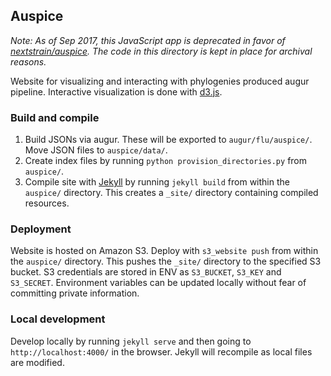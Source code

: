 ## Auspice

_Note: As of Sep 2017, this JavaScript app is deprecated in favor of [nextstrain/auspice](https://github.com/nextstrain/auspice). The code in this directory is kept in place for archival reasons._

Website for visualizing and interacting with phylogenies produced augur pipeline. Interactive visualization is done with [d3.js](http://d3js.org/).

### Build and compile

1. Build JSONs via augur. These will be exported to `augur/flu/auspice/`. Move JSON files to `auspice/data/`.
2. Create index files by running `python provision_directories.py` from `auspice/`.
3. Compile site with [Jekyll](http://jekyllrb.com/) by running `jekyll build` from within the `auspice/` directory. This creates a `_site/` directory containing compiled resources.

### Deployment

Website is hosted on Amazon S3. Deploy with `s3_website push` from within the `auspice/` directory. This pushes the `_site/` directory to the specified S3 bucket. S3 credentials are stored in ENV as `S3_BUCKET`, `S3_KEY` and `S3_SECRET`. Environment variables can be updated locally without fear of committing private information.

### Local development

Develop locally by running `jekyll serve` and then going to `http://localhost:4000/` in the browser. Jekyll will recompile as local files are modified.
